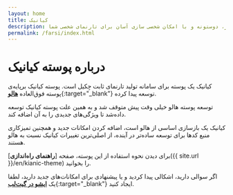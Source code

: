 ```yaml
---
layout: home
title: کیانیک
description: پوسته جکیل چندزبانه، با دو حالت شب و روز، دو‌ستونه و با امکان شخصی سازی آسان برای تارنمای شخصی شما
permalink: /farsi/index.html
---
```


# درباره پوسته کیانیک
کیانیک یک پوسته برای سامانه تولید تارنمای ثابت جِکیل است.
پوسته کیانیک برپایه‌ی پوسته فوق‌العاده [**هالو**](https://taylantatli.github.io/Halve){:target="_blank"} توسعه پیدا کرده.

توسعه پوسته هالو خیلی وقت پیش متوقف شد و به همین علت پوسته کیانیک توسعه داده‌شد تا ویژگی‌های جدیدی را به آن اضافه کند.

کیانیک یک بازسازی اساسی از هالو است، اضافه کردن امکانات جدید و همچنین تمیزکاری منبع کد‌ها برای توسعه ساده‌تر در آینده، از اصلی‌ترین تغییرات کیانیک نسبت به هالو هستند.

برای دیدن نحوه استفاده از این پوسته، صفحه [**راهنمای راه‌اندازی**]({{ site.url }}/en/kianic-theme) را بخوانید.

اگر سوالی دارید، اشکالی پیدا کردید و یا پیشنهادی برای امکانات‌های جدید دارید، لطفا یک [**ایشو در گیت‌لب**](https://gitlab.com/Azadeh-Afzar/Web-Development/Kianic-Jekyll-Theme/issues/new){:target="_blank"} ایجاد کنید. 